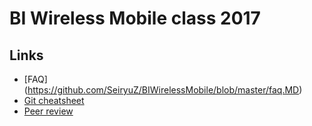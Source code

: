 # BI Wireless Mobile class 2017


## Links
  * [FAQ] (https://github.com/SeiryuZ/BIWirelessMobile/blob/master/faq.MD)
  * [Git cheatsheet](https://github.com/SeiryuZ/BIWirelessMobile/blob/master/git-cheatsheet.md)
  * [Peer review](https://github.com/SeiryuZ/BIWirelessMobile/blob/master/peer-review.md)
